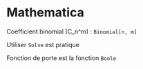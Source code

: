 # Mathematica 

Coefficient binomial (C_n^m) : `Binomial[n, m]` 

Utiliser `Solve` est pratique

Fonction de porte est la fonction `Boole`

